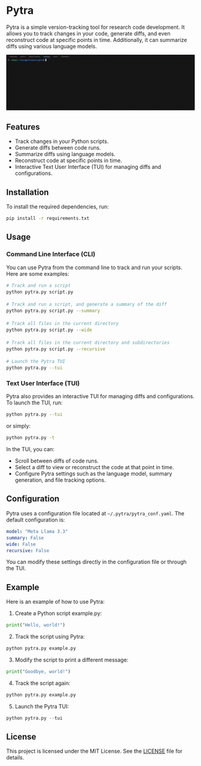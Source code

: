 # Pytra

Pytra is a simple version-tracking tool for research code development. It allows you to track changes in your code, generate diffs, and even reconstruct code at specific points in time. Additionally, it can summarize diffs using various language models.

<!-- input an image -->
![Pytra TUI](figures/demo.gif)


## Features

- Track changes in your Python scripts.
- Generate diffs between code runs.
- Summarize diffs using language models.
- Reconstruct code at specific points in time.
- Interactive Text User Interface (TUI) for managing diffs and configurations.

## Installation

To install the required dependencies, run:

```sh
pip install -r requirements.txt
```

## Usage
### Command Line Interface (CLI)
You can use Pytra from the command line to track and run your scripts. Here are some examples:
```sh
# Track and run a script
python pytra.py script.py

# Track and run a script, and generate a summary of the diff
python pytra.py script.py --summary

# Track all files in the current directory
python pytra.py script.py --wide

# Track all files in the current directory and subdirectories
python pytra.py script.py --recursive

# Launch the Pytra TUI
python pytra.py --tui
```

### Text User Interface (TUI)
Pytra also provides an interactive TUI for managing diffs and configurations. To launch the TUI, run:
```sh
python pytra.py --tui
```
or simply:
```sh
python pytra.py -t
```

In the TUI, you can:

- Scroll between diffs of code runs.
- Select a diff to view or reconstruct the code at that point in time.
- Configure Pytra settings such as the language model, summary generation, and file tracking options.

## Configuration

Pytra uses a configuration file located at `~/.pytra/pytra_conf.yaml`. The default configuration is:
```yaml
model: "Meta Llama 3.3"
summary: False
wide: False
recursive: False
```
You can modify these settings directly in the configuration file or through the TUI.

## Example
Here is an example of how to use Pytra:

1. Create a Python script example.py:
```python
print("Hello, world!")
```

2. Track the script using Pytra:
```python
python pytra.py example.py
```

3. Modify the script to print a different message:
```python
print("Goodbye, world!")
```

4. Track the script again:
```python
python pytra.py example.py
```

5. Launch the Pytra TUI:
```python
python pytra.py --tui
```

## License
This project is licensed under the MIT License. See the [LICENSE](LICENSE) file for details.
